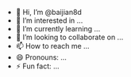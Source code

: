 - 👋 Hi, I’m @baijian8d
- 👀 I’m interested in ...
- 🌱 I’m currently learning ...
- 💞️ I’m looking to collaborate on ...
- 📫 How to reach me ...
- 😄 Pronouns: ...
- ⚡ Fun fact: ...

<!---
baijian8d/baijian8d is a ✨ special ✨ repository because its `README.md` (this file) appears on your GitHub profile.
You can click the Preview link to take a look at your changes.
--->
